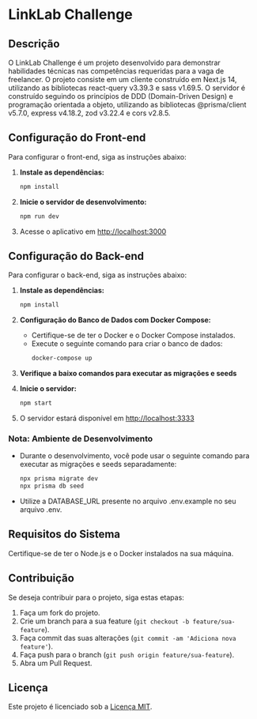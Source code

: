 # LinkLab Challenge

## Descrição

O LinkLab Challenge é um projeto desenvolvido para demonstrar habilidades técnicas nas competências requeridas para a vaga de freelancer. O projeto consiste em um cliente construído em Next.js 14, utilizando as bibliotecas react-query v3.39.3 e sass v1.69.5. O servidor é construído seguindo os princípios de DDD (Domain-Driven Design) e programação orientada a objeto, utilizando as bibliotecas @prisma/client v5.7.0, express v4.18.2, zod v3.22.4 e cors v2.8.5.

## Configuração do Front-end

Para configurar o front-end, siga as instruções abaixo:

1. **Instale as dependências:**
    ```bash
    npm install
    ```

2. **Inicie o servidor de desenvolvimento:**
    ```bash
    npm run dev
    ```

3. Acesse o aplicativo em [http://localhost:3000](http://localhost:3000)

## Configuração do Back-end

Para configurar o back-end, siga as instruções abaixo:

1. **Instale as dependências:**
    ```bash
    npm install
    ```

2. **Configuração do Banco de Dados com Docker Compose:**
    - Certifique-se de ter o Docker e o Docker Compose instalados.
    - Execute o seguinte comando para criar o banco de dados:
      ```bash
      docker-compose up
      ```
      
3. **Verifique a baixo comandos para executar as migrações e seeds**

4. **Inicie o servidor:**
    ```bash
    npm start
    ```

5. O servidor estará disponível em [http://localhost:3333](http://localhost:3333)

### Nota: Ambiente de Desenvolvimento

- Durante o desenvolvimento, você pode usar o seguinte comando para executar as migrações e seeds separadamente:
    ```bash
    npx prisma migrate dev
    npx prisma db seed
    ```
- Utilize a DATABASE_URL presente no arquivo .env.example no seu arquivo .env.

## Requisitos do Sistema

Certifique-se de ter o Node.js e o Docker instalados na sua máquina.

## Contribuição

Se deseja contribuir para o projeto, siga estas etapas:

1. Faça um fork do projeto.
2. Crie um branch para a sua feature (`git checkout -b feature/sua-feature`).
3. Faça commit das suas alterações (`git commit -am 'Adiciona nova feature'`).
4. Faça push para o branch (`git push origin feature/sua-feature`).
5. Abra um Pull Request.

## Licença

Este projeto é licenciado sob a [Licença MIT](LICENSE).
